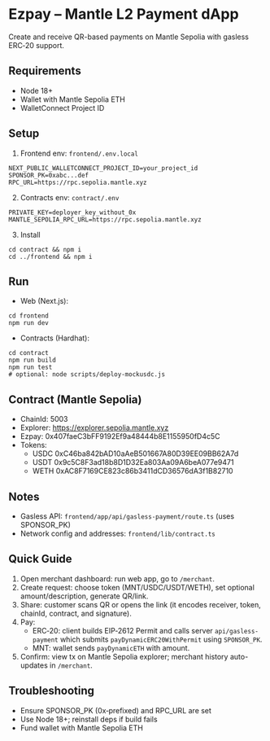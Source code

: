 # Ezpay – Mantle L2 Payment dApp

Create and receive QR-based payments on Mantle Sepolia with gasless ERC‑20 support.

## Requirements
- Node 18+
- Wallet with Mantle Sepolia ETH
- WalletConnect Project ID

## Setup
1) Frontend env: `frontend/.env.local`
```
NEXT_PUBLIC_WALLETCONNECT_PROJECT_ID=your_project_id
SPONSOR_PK=0xabc...def
RPC_URL=https://rpc.sepolia.mantle.xyz
```
2) Contracts env: `contract/.env`
```
PRIVATE_KEY=deployer_key_without_0x
MANTLE_SEPOLIA_RPC_URL=https://rpc.sepolia.mantle.xyz
```
3) Install
```
cd contract && npm i
cd ../frontend && npm i
```

## Run
- Web (Next.js):
```
cd frontend
npm run dev
```
- Contracts (Hardhat):
```
cd contract
npm run build
npm run test
# optional: node scripts/deploy-mockusdc.js
```

## Contract (Mantle Sepolia)
- ChainId: 5003
- Explorer: https://explorer.sepolia.mantle.xyz
- Ezpay: 0x407faeC3bFF9192Ef9a48444b8E1155950fD4c5C
- Tokens:
  - USDC 0xC46ba842bAD10aAeB501667A80D39EE09BB62A7d
  - USDT 0x9c5C8F3ad18b8D1D32Ea803Aa09A6beA077e9471
  - WETH 0xAC8F7169CE823c86b3411dCD36576dA3f1B82710

## Notes
- Gasless API: `frontend/app/api/gasless-payment/route.ts` (uses SPONSOR_PK)
- Network config and addresses: `frontend/lib/contract.ts`

## Quick Guide 
1) Open merchant dashboard: run web app, go to `/merchant`.
2) Create request: choose token (MNT/USDC/USDT/WETH), set optional amount/description, generate QR/link.
3) Share: customer scans QR or opens the link (it encodes receiver, token, chainId, contract, and signature).
4) Pay:
   - ERC‑20: client builds EIP‑2612 Permit and calls server `api/gasless-payment` which submits `payDynamicERC20WithPermit` using `SPONSOR_PK`.
   - MNT: wallet sends `payDynamicETH` with amount.
5) Confirm: view tx on Mantle Sepolia explorer; merchant history auto-updates in `/merchant`.

## Troubleshooting
- Ensure SPONSOR_PK (0x‑prefixed) and RPC_URL are set
- Use Node 18+; reinstall deps if build fails
- Fund wallet with Mantle Sepolia ETH
